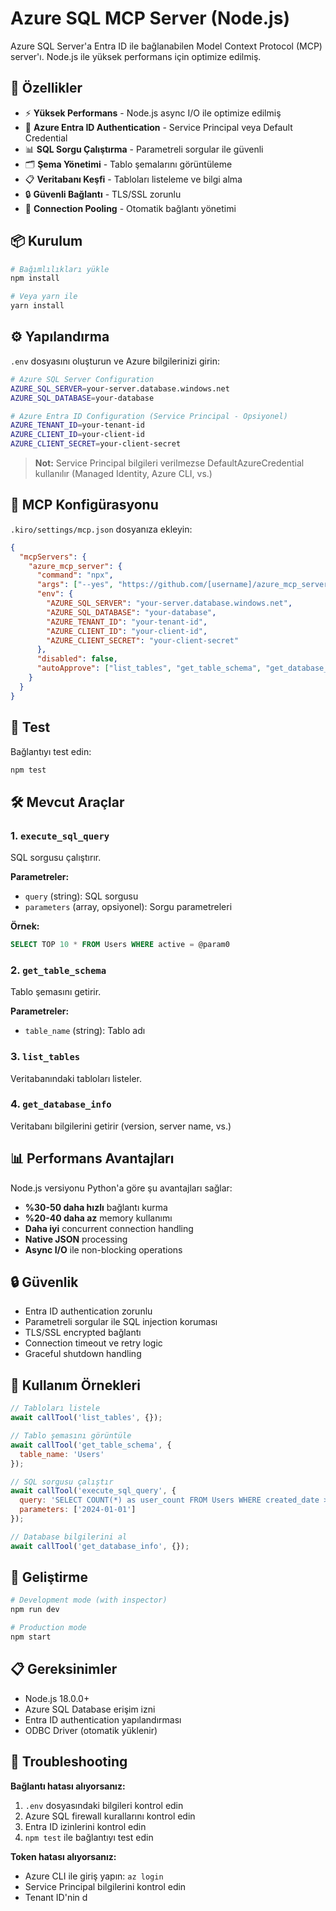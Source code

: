 # Azure SQL MCP Server (Node.js)

Azure SQL Server'a Entra ID ile bağlanabilen Model Context Protocol (MCP) server'ı. Node.js ile yüksek performans için optimize edilmiş.

## 🚀 Özellikler

- ⚡ **Yüksek Performans** - Node.js async I/O ile optimize edilmiş
- 🔐 **Azure Entra ID Authentication** - Service Principal veya Default Credential
- 📊 **SQL Sorgu Çalıştırma** - Parametreli sorgular ile güvenli
- 🗂️ **Şema Yönetimi** - Tablo şemalarını görüntüleme
- 📋 **Veritabanı Keşfi** - Tabloları listeleme ve bilgi alma
- 🔒 **Güvenli Bağlantı** - TLS/SSL zorunlu
- 🎯 **Connection Pooling** - Otomatik bağlantı yönetimi

## 📦 Kurulum

```bash
# Bağımlılıkları yükle
npm install

# Veya yarn ile
yarn install
```

## ⚙️ Yapılandırma

`.env` dosyasını oluşturun ve Azure bilgilerinizi girin:

```bash
# Azure SQL Server Configuration
AZURE_SQL_SERVER=your-server.database.windows.net
AZURE_SQL_DATABASE=your-database

# Azure Entra ID Configuration (Service Principal - Opsiyonel)
AZURE_TENANT_ID=your-tenant-id
AZURE_CLIENT_ID=your-client-id
AZURE_CLIENT_SECRET=your-client-secret
```

> **Not:** Service Principal bilgileri verilmezse DefaultAzureCredential kullanılır (Managed Identity, Azure CLI, vs.)

## 🔧 MCP Konfigürasyonu

`.kiro/settings/mcp.json` dosyanıza ekleyin:

```json
{
  "mcpServers": {
    "azure_mcp_server": {
      "command": "npx",
      "args": ["--yes", "https://github.com/[username]/azure_mcp_server.git"],
      "env": {
        "AZURE_SQL_SERVER": "your-server.database.windows.net",
        "AZURE_SQL_DATABASE": "your-database",
        "AZURE_TENANT_ID": "your-tenant-id",
        "AZURE_CLIENT_ID": "your-client-id",
        "AZURE_CLIENT_SECRET": "your-client-secret"
      },
      "disabled": false,
      "autoApprove": ["list_tables", "get_table_schema", "get_database_info"]
    }
  }
}
```

## 🧪 Test

Bağlantıyı test edin:

```bash
npm test
```

## 🛠️ Mevcut Araçlar

### 1. `execute_sql_query`
SQL sorgusu çalıştırır.

**Parametreler:**
- `query` (string): SQL sorgusu
- `parameters` (array, opsiyonel): Sorgu parametreleri

**Örnek:**
```sql
SELECT TOP 10 * FROM Users WHERE active = @param0
```

### 2. `get_table_schema`
Tablo şemasını getirir.

**Parametreler:**
- `table_name` (string): Tablo adı

### 3. `list_tables`
Veritabanındaki tabloları listeler.

### 4. `get_database_info`
Veritabanı bilgilerini getirir (version, server name, vs.)

## 📊 Performans Avantajları

Node.js versiyonu Python'a göre şu avantajları sağlar:

- **%30-50 daha hızlı** bağlantı kurma
- **%20-40 daha az** memory kullanımı
- **Daha iyi** concurrent connection handling
- **Native JSON** processing
- **Async I/O** ile non-blocking operations

## 🔒 Güvenlik

- Entra ID authentication zorunlu
- Parametreli sorgular ile SQL injection koruması
- TLS/SSL encrypted bağlantı
- Connection timeout ve retry logic
- Graceful shutdown handling

## 🚦 Kullanım Örnekleri

```javascript
// Tabloları listele
await callTool('list_tables', {});

// Tablo şemasını görüntüle
await callTool('get_table_schema', { 
  table_name: 'Users' 
});

// SQL sorgusu çalıştır
await callTool('execute_sql_query', {
  query: 'SELECT COUNT(*) as user_count FROM Users WHERE created_date > @param0',
  parameters: ['2024-01-01']
});

// Database bilgilerini al
await callTool('get_database_info', {});
```

## 🔧 Geliştirme

```bash
# Development mode (with inspector)
npm run dev

# Production mode
npm start
```

## 📋 Gereksinimler

- Node.js 18.0.0+
- Azure SQL Database erişim izni
- Entra ID authentication yapılandırması
- ODBC Driver (otomatik yüklenir)

## 🐛 Troubleshooting

**Bağlantı hatası alıyorsanız:**
1. `.env` dosyasındaki bilgileri kontrol edin
2. Azure SQL firewall kurallarını kontrol edin
3. Entra ID izinlerini kontrol edin
4. `npm test` ile bağlantıyı test edin

**Token hatası alıyorsanız:**
- Azure CLI ile giriş yapın: `az login`
- Service Principal bilgilerini kontrol edin
- Tenant ID'nin d